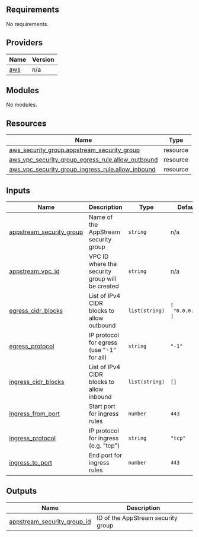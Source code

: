 <!-- BEGIN_TF_DOCS -->
## Requirements

No requirements.

## Providers

| Name | Version |
|------|---------|
| <a name="provider_aws"></a> [aws](#provider\_aws) | n/a |

## Modules

No modules.

## Resources

| Name | Type |
|------|------|
| [aws_security_group.appstream_security_group](https://registry.terraform.io/providers/hashicorp/aws/latest/docs/resources/security_group) | resource |
| [aws_vpc_security_group_egress_rule.allow_outbound](https://registry.terraform.io/providers/hashicorp/aws/latest/docs/resources/vpc_security_group_egress_rule) | resource |
| [aws_vpc_security_group_ingress_rule.allow_inbound](https://registry.terraform.io/providers/hashicorp/aws/latest/docs/resources/vpc_security_group_ingress_rule) | resource |

## Inputs

| Name | Description | Type | Default | Required |
|------|-------------|------|---------|:--------:|
| <a name="input_appstream_security_group"></a> [appstream\_security\_group](#input\_appstream\_security\_group) | Name of the AppStream security group | `string` | n/a | yes |
| <a name="input_appstream_vpc_id"></a> [appstream\_vpc\_id](#input\_appstream\_vpc\_id) | VPC ID where the security group will be created | `string` | n/a | yes |
| <a name="input_egress_cidr_blocks"></a> [egress\_cidr\_blocks](#input\_egress\_cidr\_blocks) | List of IPv4 CIDR blocks to allow outbound | `list(string)` | <pre>[<br/>  "0.0.0.0/0"<br/>]</pre> | no |
| <a name="input_egress_protocol"></a> [egress\_protocol](#input\_egress\_protocol) | IP protocol for egress (use "-1" for all) | `string` | `"-1"` | no |
| <a name="input_ingress_cidr_blocks"></a> [ingress\_cidr\_blocks](#input\_ingress\_cidr\_blocks) | List of IPv4 CIDR blocks to allow inbound | `list(string)` | `[]` | no |
| <a name="input_ingress_from_port"></a> [ingress\_from\_port](#input\_ingress\_from\_port) | Start port for ingress rules | `number` | `443` | no |
| <a name="input_ingress_protocol"></a> [ingress\_protocol](#input\_ingress\_protocol) | IP protocol for ingress (e.g. "tcp") | `string` | `"tcp"` | no |
| <a name="input_ingress_to_port"></a> [ingress\_to\_port](#input\_ingress\_to\_port) | End port for ingress rules | `number` | `443` | no |

## Outputs

| Name | Description |
|------|-------------|
| <a name="output_appstream_security_group_id"></a> [appstream\_security\_group\_id](#output\_appstream\_security\_group\_id) | ID of the AppStream security group |
<!-- END_TF_DOCS -->